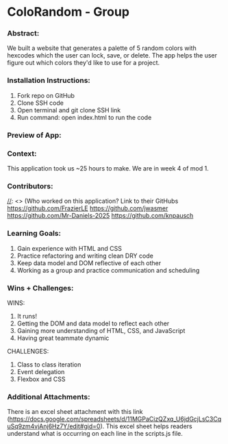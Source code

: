 # ColoRandom - Group

### Abstract:
[//]: <> (Briefly describe what you built and its features. What problem is the app solving? How does this application solve that problem?)
We built a website that generates a palette of 5 random colors with hexcodes which the user can lock, save, or delete. The app helps the user figure out which colors they'd like to use for a project.

### Installation Instructions:
[//]: <> (What steps does a person have to take to get your app cloned down and running?)
1. Fork repo on GitHub
1. Clone SSH code
1. Open terminal and git clone SSH link
1. Run command: open index.html to run the code

### Preview of App:
[//]: <> (Provide ONE gif or screenshot of your application - choose the "coolest" piece of functionality to show off.)

### Context:
[//]: <> (Give some context for the project here. How long did you have to work on it? How far into the Turing program are you?)
This application took us ~25 hours to make. We are in week 4 of mod 1.

### Contributors:
[//]: <> (Who worked on this application? Link to their GitHubs
https://github.com/FrazierLE
https://github.com/jwasmer
https://github.com/Mr-Daniels-2025
https://github.com/knpausch

### Learning Goals:
[//]: <> (What were the learning goals of this project? What tech did you work with?)
1. Gain experience with HTML and CSS
1. Practice refactoring and writing clean DRY code
1. Keep data model and DOM reflective of each other
1. Working as a group and practice communication and scheduling

### Wins + Challenges:
[//]: <> (What are 2-3 wins you have from this project? What were some challenges you faced - and how did you get over them?)

WINS:
1. It runs!
1. Getting the DOM and data model to reflect each other
1. Gaining more understanding of HTML, CSS, and JavaScript
1. Having great teammate dynamic

CHALLENGES:
1. Class to class iteration
1. Event delegation
1. Flexbox and CSS

### Additional Attachments:
There is an excel sheet attachment with this link (https://docs.google.com/spreadsheets/d/11MGPaCizQZxq_U6jdGcjLsC3CquSq9zm4vjAnj6Hz7Y/edit#gid=0). This excel sheet helps readers understand what is occurring on each line in the scripts.js file.
